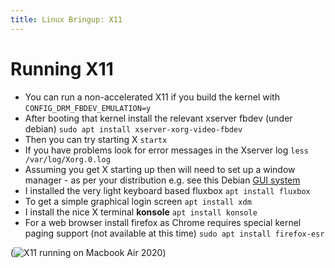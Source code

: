 ```yaml
---
title: Linux Bringup: X11
---
```


# Running X11
 * You can run a non-accelerated X11 if you build the kernel with
`CONFIG_DRM_FBDEV_EMULATION=y`
 * After booting that kernel install the relevant xserver fbdev (under debian)
`sudo apt install xserver-xorg-video-fbdev`
 * Then you can try starting X
`startx`
 * If you have problems look for error messages in the Xserver log 
`less /var/log/Xorg.0.log`
 * Assuming you get X starting up then will need to set up a window manager - as per your distribution e.g. see this Debian [GUI system](https://www.debian.org/doc/manuals/debian-reference/ch07.en.html)
 * I installed the very light keyboard based fluxbox
`apt install fluxbox`
 * To get a simple graphical login screen
`apt install xdm`
 * I install the nice X terminal **konsole**
`apt install konsole`
 * For a web browser install firefox as Chrome requires special kernel paging support (not available at this time)
`sudo apt install firefox-esr`

(![X11 running on Macbook Air 2020](../assets/mba-xorg-fbdev.png))
